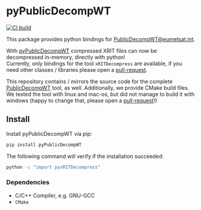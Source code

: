 # pyPublicDecompWT
[![CI build](https://github.com/sbrodehl/pyPublicDecompWT/actions/workflows/trigger.yml/badge.svg)](https://github.com/sbrodehl/pyPublicDecompWT/actions/workflows/trigger.yml)

This package provides python bindings for [PublicDecompWT@eumetsat.int](https://gitlab.eumetsat.int/open-source/PublicDecompWT).

With [pyPublicDecompWT](https://github.com/sbrodehl/pyPublicDecompWT) compressed XRIT files can now be decompressed in-memory, directly with python!  
Currently, only bindings for the tool `xRITDecompress` are available, if you need other classes / libraries please open a [pull-request](https://github.com/sbrodehl/pyPublicDecompWT/pulls).

This repository contains / mirrors the source code for the complete [PublicDecompWT](https://gitlab.eumetsat.int/open-source/PublicDecompWT) tool, as well.
Additionally, we provide CMake build files.
We tested the tool with linux and mac-os, but did not manage to build it with windows (happy to change that, please open a [pull-request](https://github.com/sbrodehl/pyPublicDecompWT/pulls)!)

## Install

Install pyPublicDecompWT via pip:
```bash
pip install pyPublicDecompWT
```

The following command will verify if the installation succeeded:

```bash
python -c "import pyxRITDecompress"
```

### Dependencies
- C/C++ Compiler, e.g. GNU-GCC
- `CMake`
